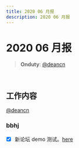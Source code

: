 ```yaml
---
title: 2020 06 月报
description: 2020 06 月报
---
```



# 2020 06 月报

> **Onduty**: [@deancn](https://github.com/deancn)
<br>

## 工作内容

[@deancn](https://github.com/deancn)

### bbhj

- [x] 新论坛 demo 测试。[here](https://demo.baobeihuijia.com/)
